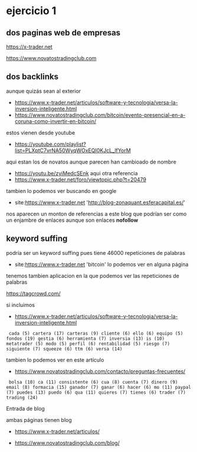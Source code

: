 # ejercicio 1

## dos paginas web de empresas

https://x-trader.net

https://www.novatostradingclub.com

## dos backlinks
  
aunque quizás sean al exterior
  
  - https://www.x-trader.net/articulos/software-y-tecnologia/versa-la-inversion-inteligente.html
  - https://www.novatostradingclub.com/bitcoin/evento-presencial-en-a-coruna-como-invertir-en-bitcoin/

estos vienen desde youtube

  - https://youtube.com/playlist?list=PLXptC7vrNA50WyqWOxEQI0KJcL_lfYorM

aqui estan los de novatos aunque parecen han cambioado de nombre
  - https://youtu.be/zyiMedcSEnk
aqui otra referencia
  - https://www.x-trader.net/foro/viewtopic.php?t=20479

tambien lo podemos ver buscando en google

- site:https://www.x-trader.net  'http://blog-zonaquant.esferacapital.es/'

nos aparecen un monton de referencias a este blog que podrían ser como un enjambre de enlaces aunque son enlaces **nofollow**


## keyword suffing

podría ser un keyword suffing pues tiene 46000 repeticiones de palabras

  - site:https://www.x-trader.net  'bitcoin'
lo podemos ver en alguna página
  
tenemos tambien aplicacion en la que podemos ver las repeticiones de palabras

https://tagcrowd.com/

si incluimos

-  https://www.x-trader.net/articulos/software-y-tecnologia/versa-la-inversion-inteligente.html

```
 cada (5) cartera (17) carteras (9) cliente (6) ello (6) equipo (5) fondos (19) gestia (6) herramienta (7) inversia (13) is (10) metatrader (5) modo (5) perfil (6) rentabilidad (5) riesgo (7) siguiente (7) squeeze (6) ttm (6) versa (14) 

```
tambien lo podemos ver en este artículo

- https://www.novatostradingclub.com/contacto/preguntas-frecuentes/

```
 bolsa (10) ca (11) consistente (6) cua (8) cuenta (7) dinero (9) email (8) formacia (15) ganador (7) ganar (6) hacer (6) mo (11) paypal (7) puedes (13) puedo (6) qua (11) quieres (7) tienes (6) trader (7) trading (24) 
 ```
  
  Entrada de blog

ambas páginas tienen blog 

- https://www.x-trader.net/articulos/

- https://www.novatostradingclub.com/blog/

